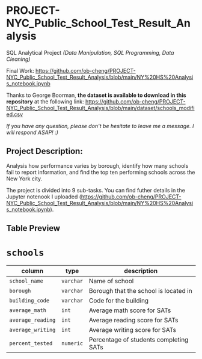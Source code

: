 # PROJECT-NYC_Public_School_Test_Result_Analysis
SQL Analytical Project *(Data Manipulation, SQL Programming, Data Cleaning)*

Final Work: https://github.com/ob-cheng/PROJECT-NYC_Public_School_Test_Result_Analysis/blob/main/NY%20HS%20Analysis_notebook.ipynb

Thanks to George Boorman, **the dataset is available to download in this repository** at the following link: https://github.com/ob-cheng/PROJECT-NYC_Public_School_Test_Result_Analysis/blob/main/dataset/schools_modified.csv

*If you have any question, please don't be hesitate to leave me a message. I will respond ASAP! :)*

## Project Description:
Analysis how performance varies by borough, identify how many schools fail to report information, and find the top ten performing schools across the New York city.

The project is divided into 9 sub-tasks. You can find futher details in the Jupyter notenook I uploaded (https://github.com/ob-cheng/PROJECT-NYC_Public_School_Test_Result_Analysis/blob/main/NY%20HS%20Analysis_notebook.ipynb).

## Table Preview
</p>
<h1 id="schools"><code>schools</code></h1>
<table>
<thead>
<tr>
<th>column</th>
<th>type</th>
<th>description</th>
</tr>
</thead>
<tbody>
<tr>
<td><code>school_name</code></td>
<td><code>varchar</code></td>
<td>Name of school</td>
</tr>
<tr>
<td><code>borough</code></td>
<td><code>varchar</code></td>
<td>Borough that the school is located in</td>
</tr>
<tr>
<td><code>building_code</code></td>
<td><code>varchar</code></td>
<td>Code for the building</td>
</tr>
<tr>
<td><code>average_math</code></td>
<td><code>int</code></td>
<td>Average math score for SATs</td>
</tr>
<tr>
<td><code>average_reading</code></td>
<td><code>int</code></td>
<td>Average reading score for SATs</td>
</tr>
<tr>
<td><code>average_writing</code></td>
<td><code>int</code></td>
<td>Average writing score for SATs</td>
</tr>
<tr>
<td><code>percent_tested</code></td>
<td><code>numeric</code></td>
<td>Percentage of students completing SATs</td>
</tr>
</tbody>
</table>
